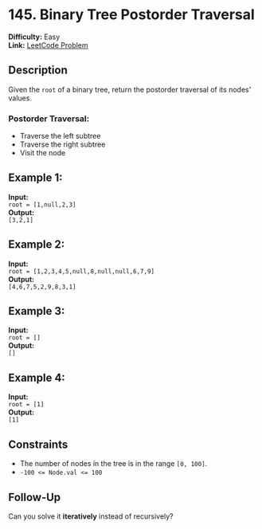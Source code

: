# 145. Binary Tree Postorder Traversal

**Difficulty:** Easy  
**Link:** [LeetCode Problem](https://leetcode.com/problems/binary-tree-postorder-traversal/)

## Description

Given the `root` of a binary tree, return the postorder traversal of its nodes' values.

### Postorder Traversal:
- Traverse the left subtree
- Traverse the right subtree
- Visit the node

## Example 1:

**Input:**  
`root = [1,null,2,3]`  
**Output:**  
`[3,2,1]`  

## Example 2:

**Input:**  
`root = [1,2,3,4,5,null,8,null,null,6,7,9]`  
**Output:**  
`[4,6,7,5,2,9,8,3,1]`  

## Example 3:

**Input:**  
`root = []`  
**Output:**  
`[]`  

## Example 4:

**Input:**  
`root = [1]`  
**Output:**  
`[1]`  

## Constraints

- The number of nodes in the tree is in the range `[0, 100]`.
- `-100 <= Node.val <= 100`

## Follow-Up

Can you solve it **iteratively** instead of recursively?
